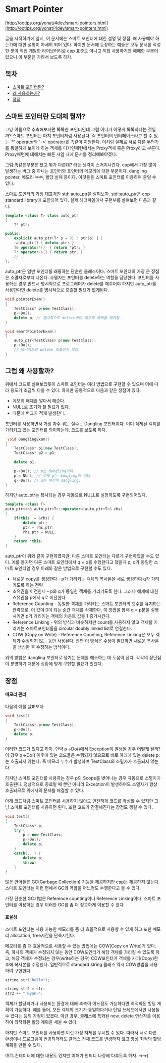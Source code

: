 # Smart Pointer

[http://ootips.org/yonat/4dev/smart-pointers.html](http://ootips.org/yonat/4dev/smart-pointers.html)

글을 시작하기에 앞서, 이 문서에는 스마트 포인터에 대한 설명 및 장점. 왜 사용해야 하는가에 대한 설명이 자세히 되어 있다. 하지만 문서에 등장하는 예들은 모두 문서를 작성한 분이 직접 개발한 라이브러리로 cpp 표준도 아니고 직접 사용하기엔 애매한 부분이 있으니 이 부분은 가려서 보도록 하자.

## 목차
* [스마트 포인터란?](https://github.com/nois0720/TIL/blob/master/cpp/smart-pointer.md#스마트-포인터란-도대체-뭘까)
* [왜 사용하는가?](https://github.com/nois0720/TIL/blob/master/cpp/smart-pointer.md#그럼-왜-사용하는가?)
* [장점](https://github.com/nois0720/TIL/blob/master/cpp/smart-pointer.md#장점)

## 스마트 포인터란 도대체 뭘까?

그냥 이름으로 추측해보자면 똑똑한 포인터인데 그럼 어디가 어떻게 똑똑하다는 것일까? 스마트 포인터는 마치 포인터처럼 사용된다. 즉 포인터의 인터페이스라고 할 수 있는 '*' operator와 '->' operator를 똑같이 지원한다. 이처럼 실제로 서로 다른 무언가를 동일하게 보이게 하는 객체를 디자인패턴에서는 Proxy객체 혹은 Proxy라고 부른다. Proxy패턴에 대해서는 빠른 시일 내에 문서를 정리해봐야겠다.

그럼 똑같은부분은 됐고 뭐가 다른데? 라는 생각이 스쳐지나간다. cpp에서 가장 많이 발생하는 버그 중 하나는 포인터와 포인터의 메모리에 대한 부분이다. dangling pointer, 메모리 누수, 할당 실패 등이다. 이것들을 스마트 포인터를 이용하여 줄일 수 있다.

스마트 포인터의 가장 대표격인 std::auto_ptr을 살펴보자. std::auto_ptr은 cpp standard library에 포함되어 있다. 실제 헤더파일에서 구현부를 살펴보면 다음과 같다.

```cpp
template <class T> class auto_ptr
{
	T* ptr;

public:
	explicit auto_ptr(T* p = 0) : ptr(p) { }
	~auto_ptr()	{ delete ptr; }
	T& operator*()	{ return *ptr; }
	T* operator->()	{ return ptr; }
	// ...
};
```

auto_ptr은 일반 포인터를 래핑하는 단순한 클래스이다. 스마트 포인터의 가장 큰 장점은 소멸자로부터 나온다. 소멸자는 포인터를 delete하는 역할을 담당한다. 포인터를 사용하는 경우 반드시 명시적으로 프로그래머가 delete를 해주어야 하지만 auto_ptr을 사용한다면 delete를 명시적으로 호출할 필요가 없게된다.

```cpp
void pointerExam()
{
	TestClass* p(new TestClass);
	p->Do();
	delete p; // 명시적으로 delete하여 메모리 해제를 해야함.
}

void smartPointerExam()
{
	auto_ptr<TestClass> p(new TestClass);
	p->Do();
	// 명시적으로 delete 호출하지 않음.
}
```

## 그럼 왜 사용할까?

위에서 코드로 살펴보았듯이 스마트 포인터는 여러 방법으로 구현할 수 있으며 이에 따라 용도가 조금씩 다를 수 있다. 하지만 공통적으로 다음과 같은 장점이 있다.

* 메모리 해제를 알아서 해준다.
* NULL로 초기화 할 필요가 없다.
* 때문에 버그가 적게 발생한다.

포인터를 사용하면서 가장 자주 겪는 실수는 Dangling 포인터이다. 이미 삭제된 객체를 가리키고 있는 포인터를 의미하는데, 코드를 보도록 하자.

```cpp
 void DanglingExam()
{
	TestClass* p1(new TestClass);
	TestClass* p2 = p1;
	
	delete p1;

	p->Do(); // p는 dangling이다.
	p = NULL; // 이제 p는 dangling이 아님.
	q->Do(); // q는 여전히 dangling.
}
```

하지만 auto_ptr는 복사되는 경우 자동으로 NULL로 설정하도록 구현되어있다.

```cpp
template <class T>
auto_ptr<t>& auto_ptr<T>::operator=(auto_ptr<T>& rhs)
{
	if(this != &rhs) {
		delete ptr;
		ptr = rhs.ptr;
		rhs.ptr = NULL;
	}
	return *this;
}
```

auto_ptr이 위와 같이 구현하였지만, 다른 스마트 포인터는 다르게 구현하였을 수도 있다. 예를 들자면 다른 스마트 포인터에서 q = p를 수행한다고 했을때 p, q가 동일한 스마트 포인터일 경우 아래와 같은 방법으로 구현할 수도 있다.

* 새로운 copy를 생성한다 - p가 가리키는 객체의 복사본을 새로 생성하여 q가 가리키도록 하는 전략
* 소유권을 이전한다 - p와 q가 동일한 객체를 가리키도록 한다. 그러나 해제에 대한 쇼유권을 p에서 q로 이전한다.
* Reference Counting - 동일한 객체를 가리키는 스마트 포인터의 갯수를 유지하는 전략으로, 이 값이 0이 되는 순간 객체를 삭제한다. 이 방법을 통해 q = p문을 실행시키면 p가 가리키는 객체의 카운트 값을 1 증가시킨다.
* Reference Linking - 위의 방식과 비슷하지만 count를 사용하지 않고 객체를 가리키는 스마트포인터들을 circular doubly linked list로 연결한다.
* COW (Copy on Write) - Reference Counting, Reference Linking은 모두 객체가 수정되지 않는 동안 사용된다. 반면 이 방식은 수정이 필요하면 새로운 복사본을 생성한 후 수정하는 방식이다.

위의 방법은 dangling 포인터로 생기는 문제를 해소하는 데 도움이 된다. 각각의 장단점이 분명하기 때문에 상황에 맞게 구현할 필요가 있겠다. 

## 장점

#### 메모리 관리

다음의 예를 살펴보자

```cpp
void test()
{	
	TestClass* p(new TestClass);
	p->Do();
	delete p;
}	
```

이러한 코드가 있다고 하자. 만약 p->Do()에서 Exception이 발생될 경우 어떻게 될까? 이 경우 p->Do() 이후에 있는 코드들은 수행되지 않으므로 바로 아래에 있는 delete p;는 호출되지 않는다. 즉 메모리 누수가 발생하며 TestClass의 소멸자가 호출되지 않는다.

하지만 스마트 포인터를 사용하는 경우 p의 Scope를 벗어나는 경우 자동으로 소멸자가 호출된다. 정상적으로 종료될 때 뿐만 아니라 Exception이 발생하여도 소멸자가 항상 호출되므로 위에서의 문제를 해결할 수 있다.

아래 코드처럼 스마트 포인터를 사용하지 않아도 안전하게 코드를 작성할 수 있지만 그냥 스마트 포인터를 사용하면 된다. 또한 코드가 간결해진다는 장점도 챙길 수 있다.

```cpp
void test()
{
	TestClass* p;
	try {
		p = new TestClass;
		p->Do();
		delete p;
	}
	catch(...) {
		delete p;
		throw;
	}
}
``` 

많은 언어들은 GC(Garbage Collection) 기능을 제공하지만 cpp는 제공하지 않는다. 스마트 포인터는 이런 면에서 GC의 역할을 어느정도 수행한다고 볼 수 있다.

가장 단순한 GC기법은 Reference counting이나 Reference Linking이다. 스마트 포인터를 이용하는 경우 이러한 GC를 좀 더 정교하게 이용할 수 있다.

#### 효율성

스마트 포인터는 사용 가능한 메모리를 좀 더 효율적으로 사용할 수 있게 하고 또한 메모리 allocation, free시간을 단축시킨다.

메모리를 좀 더 효율적으로 사용할 수 있는 방법에는 COW(Copy on Write)가 있다. 즉, 하나의 객체가 수정되지 않는 동안 COW포인터가 해당 객체를 가리킬 수 있도록 하고, 해당 객체가 수정되는 경우(write하는 경우) COW포인터가 객체를 카피(Copy)한 후에 복사본을 수정한다. 일반적으로 standard string 클래스 역시 COW방법을 사용하여 구현한다.

```cpp
string str("hello");

string str2 = str;
str2 += " Ryan~";
```

객체가 할당되거나 사용되는 환경에 대해 추측이 어느정도 가능하다면 최적화된 할당 계획이 가능하다. 예를 들어, 모든 객체의 크기가 동일하다거나 단일 쓰레드에서만 사용될 수 있다는 등의 가정이 있겠다. 이런 경우, 클래스에 특화된 new, delete 연산자를 이용하여 최적화된 할당 계획을 세울 수 있다.

하지만 스마트 포인터를 사용하면 이런 가정 자체를 무시할 수 있다. 따라서 서로 다른 환경이나 프로그램이 변경되더라도 클래스 전체 코드를 변경하지 않고 항상 최적의 할당계획을 만들 수 있다.

(STL컨테이너에 대한 내용도 있지만 이해가 안되니 나중에 다루도록 하자..ㅠㅠ)
